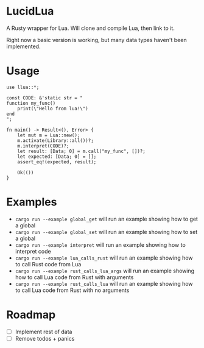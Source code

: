 # LucidLua
A Rusty wrapper for Lua. Will clone and compile Lua, then link to it.

Right now a basic version is working, but many data types haven't been implemented.

# Usage
```
use llua::*;

const CODE: &'static str = "
function my_func()
    print(\"Hello from lua!\")
end
";

fn main() -> Result<(), Error> {
    let mut m = Lua::new();
    m.activate(Library::all())?;
    m.interpret(CODE)?;
    let result: [Data; 0] = m.call("my_func", [])?;
    let expected: [Data; 0] = [];
    assert_eq!(expected, result);

    Ok(())
}
```

# Examples
- `cargo run --example global_get` will run an example showing how to get a global
- `cargo run --example global_set` will run an example showing how to set a global
- `cargo run --example interpret` will run an example showing how to interpret code
- `cargo run --example lua_calls_rust` will run an example showing how to call Rust code from Lua
- `cargo run --example rust_calls_lua_args` will run an example showing how to call Lua code from Rust with arguments
- `cargo run --example rust_calls_lua` will run an example showing how to call Lua code from Rust with no arguments

# Roadmap
- [ ] Implement rest of data
- [ ] Remove todos + panics
